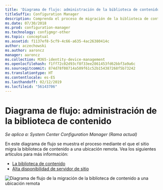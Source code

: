 ```yaml
---
title: 'Diagrama de flujo: administración de la biblioteca de contenido'
titleSuffix: Configuration Manager
description: Comprenda el proceso de migración de la biblioteca de contenido a una ubicación remota por parte del sitio.
ms.date: 07/30/2018
ms.prod: configuration-manager
ms.technology: configmgr-other
ms.topic: conceptual
ms.assetid: f1137ef8-5cf9-4c66-a635-4ac26380414c
author: aczechowski
ms.author: aaroncz
manager: aaroncz
ms.collection: M365-identity-device-management
ms.openlocfilehash: f1ff72c02d93cf8f33ee2861453fd62bbf3a9a6c
ms.sourcegitcommit: 874d78f08714a509f61c52b154387268f5b73242
ms.translationtype: HT
ms.contentlocale: es-ES
ms.lasthandoff: 02/12/2019
ms.locfileid: "56143706"
---
```

# <a name="flowchart---manage-content-library"></a>Diagrama de flujo: administración de la biblioteca de contenido

*Se aplica a: System Center Configuration Manager (Rama actual)*

En este diagrama de flujo se muestra el proceso mediante el que el sitio migra la biblioteca de contenido a una ubicación remota. Vea los siguientes artículos para más información:  
- [La biblioteca de contenido](/sccm/core/plan-design/hierarchy/the-content-library)  
- [Alta disponibilidad de servidor de sitio](/sccm/core/servers/deploy/configure/site-server-high-availability)

![Diagrama de flujo de la migración de la biblioteca de contenido a una ubicación remota](media/manage-content-library-flowchart.png)
